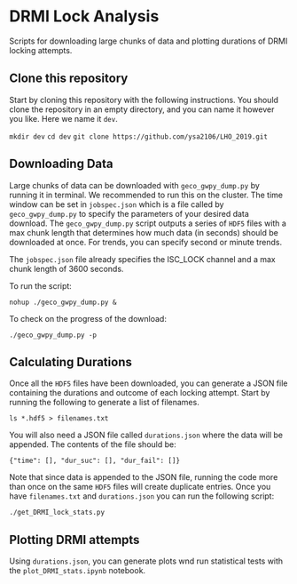# DRMI Lock Analysis

Scripts for downloading large chunks of data and plotting durations of DRMI locking attempts.

## Clone this repository

Start by cloning this repository with the following instructions. You should clone the repository in an empty directory, and you can name it however you like. Here we name it `dev`. 

`mkdir dev`
`cd dev`
`git clone https://github.com/ysa2106/LHO_2019.git`

## Downloading Data

Large chunks of data can be downloaded with `geco_gwpy_dump.py` by running it in terminal. We recommended to run this on the cluster. The time window can be set in `jobspec.json` which is a file called by `geco_gwpy_dump.py` to specify the parameters of your desired data download. The `geco_gwpy_dump.py` script outputs a series of `HDF5` files with a max chunk length that determines how much data (in seconds) should be downloaded at once. For trends, you can specify second or minute trends.

The `jobspec.json` file already specifies the ISC\_LOCK channel and a max chunk length of 3600 seconds. 

To run the script:

`nohup ./geco_gwpy_dump.py &` 

To check on the progress of the download:

`./geco_gwpy_dump.py -p`

## Calculating Durations

Once all the `HDF5` files have been downloaded, you can generate a JSON file containing the durations and outcome of each locking attempt. Start by running the following to generate a list of filenames. 

`ls *.hdf5 > filenames.txt`

You will also need a JSON file called `durations.json` where the data will be appended. The contents of the file should be:

`{"time": [], "dur_suc": [], "dur_fail": []}`

Note that since data is appended to the JSON file, running the code more than once on the same `HDF5` files will create duplicate entries. Once you have `filenames.txt` and `durations.json` you can run the following script: 

`./get_DRMI_lock_stats.py`

## Plotting DRMI attempts

Using `durations.json`, you can generate plots wnd run statistical tests with the `plot_DRMI_stats.ipynb` notebook. 








